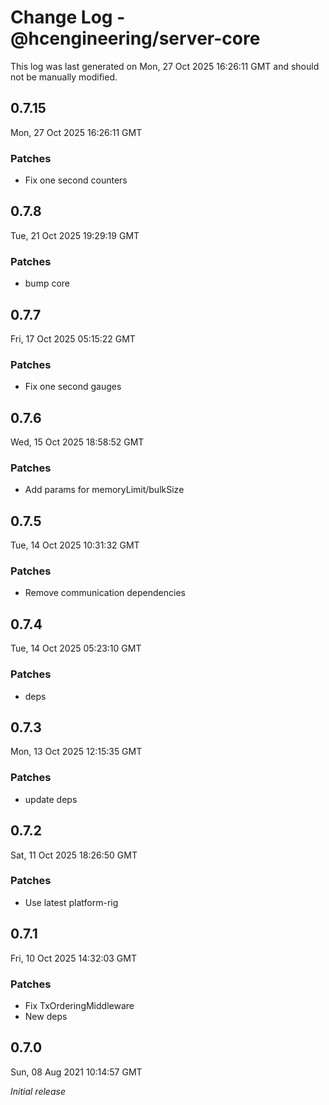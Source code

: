 # Change Log - @hcengineering/server-core

This log was last generated on Mon, 27 Oct 2025 16:26:11 GMT and should not be manually modified.

## 0.7.15
Mon, 27 Oct 2025 16:26:11 GMT

### Patches

- Fix one second counters

## 0.7.8
Tue, 21 Oct 2025 19:29:19 GMT

### Patches

- bump core

## 0.7.7
Fri, 17 Oct 2025 05:15:22 GMT

### Patches

- Fix one second gauges

## 0.7.6
Wed, 15 Oct 2025 18:58:52 GMT

### Patches

- Add params for memoryLimit/bulkSize

## 0.7.5
Tue, 14 Oct 2025 10:31:32 GMT

### Patches

- Remove communication dependencies

## 0.7.4
Tue, 14 Oct 2025 05:23:10 GMT

### Patches

- deps

## 0.7.3
Mon, 13 Oct 2025 12:15:35 GMT

### Patches

- update deps

## 0.7.2
Sat, 11 Oct 2025 18:26:50 GMT

### Patches

- Use latest platform-rig

## 0.7.1
Fri, 10 Oct 2025 14:32:03 GMT

### Patches

- Fix TxOrderingMiddleware
- New deps

## 0.7.0
Sun, 08 Aug 2021 10:14:57 GMT

_Initial release_

